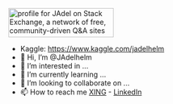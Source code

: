 <a href="https://stackexchange.com/users/21957806"><img src="https://stackexchange.com/users/flair/21957806.png" width="208" height="58" alt="profile for JAdel on Stack Exchange, a network of free, community-driven Q&amp;A sites" title="profile for JAdel on Stack Exchange, a network of free, community-driven Q&amp;A sites"></a>
- Kaggle: https://www.kaggle.com/jadelhelm
- 👋 Hi, I’m @JAdelhelm
- 👀 I’m interested in ...
- 🌱 I’m currently learning ...
- 💞️ I’m looking to collaborate on ...
- 📫 How to reach me [XING](https://www.xing.com/profile/Joerg_Adelhelm/cv) - [LinkedIn](https://de.linkedin.com/in/j%C3%B6rg-adelhelm-b938841b9)



<!---
JAdelhelm/JAdelhelm is a ✨ special ✨ repository because its `README.md` (this file) appears on your GitHub profile.
You can click the Preview link to take a look at your changes.
--->

